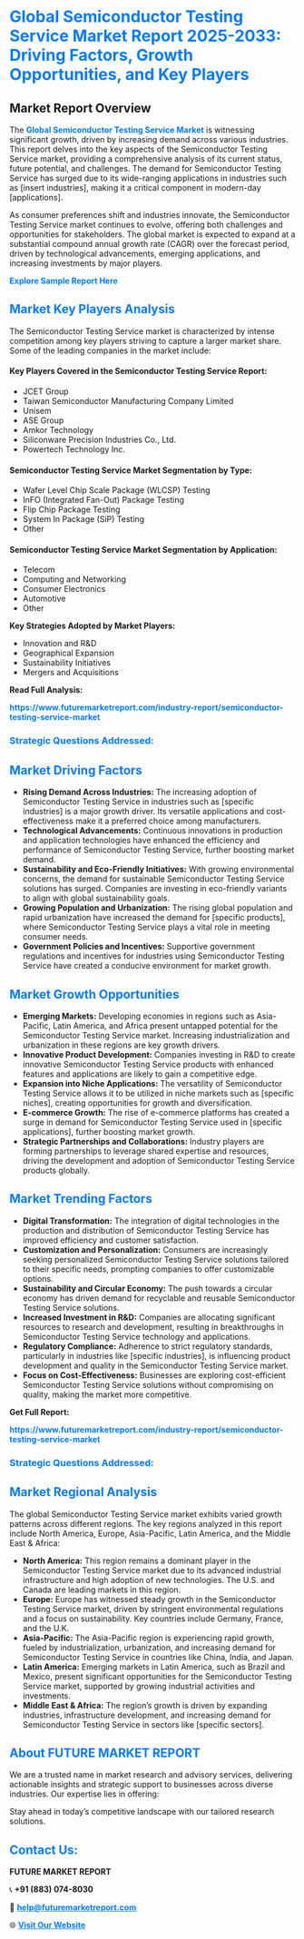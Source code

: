 <h1 style="color: #007BFF;">Global Semiconductor Testing Service Market Report 2025-2033: Driving Factors, Growth Opportunities, and Key Players</h1>

<section id="overview">
<h2>Market Report Overview</h2>
<p>The <a href="https://www.futuremarketreport.com/industry-report/semiconductor-testing-service-market" style="color: #007BFF; text-decoration: none;"><strong>Global Semiconductor Testing Service Market</strong></a> is witnessing significant growth, driven by increasing demand across various industries. This report delves into the key aspects of the Semiconductor Testing Service market, providing a comprehensive analysis of its current status, future potential, and challenges. The demand for Semiconductor Testing Service has surged due to its wide-ranging applications in industries such as [insert industries], making it a critical component in modern-day [applications].</p>
<p>As consumer preferences shift and industries innovate, the Semiconductor Testing Service market continues to evolve, offering both challenges and opportunities for stakeholders. The global market is expected to expand at a substantial compound annual growth rate (CAGR) over the forecast period, driven by technological advancements, emerging applications, and increasing investments by major players.</p>
</section>

<section id="overview">
<p><a href="https://www.futuremarketreport.com/request-sample/reportId=25918" style="color: #007BFF; text-decoration: none;"><strong>Explore Sample Report Here</strong></a></p>
</section>

<section id="key-players">
<h2 style="color: #007BFF;">Market Key Players Analysis</h2>
<p>The Semiconductor Testing Service market is characterized by intense competition among key players striving to capture a larger market share. Some of the leading companies in the market include:</p>
<h4>Key Players Covered in the Semiconductor Testing Service Report:</h4>
<ul><li>JCET Group</li><li>Taiwan Semiconductor Manufacturing Company Limited</li><li>Unisem</li><li>ASE Group</li><li>Amkor Technology</li><li>Siliconware Precision Industries Co., Ltd.</li><li>Powertech Technology Inc.</li></ul>
<h4>Semiconductor Testing Service Market Segmentation by Type:</h4>
<ul><li>Wafer Level Chip Scale Package (WLCSP) Testing</li><li>InFO (Integrated Fan-Out) Package Testing</li><li>Flip Chip Package Testing</li><li>System In Package (SiP) Testing</li><li>Other</li></ul>

<h4>Semiconductor Testing Service Market Segmentation by Application:</h4>
<ul><li>Telecom</li><li>Computing and Networking</li><li>Consumer Electronics</li><li>Automotive</li><li>Other</li></ul>
<p><strong>Key Strategies Adopted by Market Players:</strong></p>
<ul>
<li>Innovation and R&D</li>
<li>Geographical Expansion</li>
<li>Sustainability Initiatives</li>
<li>Mergers and Acquisitions</li>
</ul>
</section>

<section>
<p><strong>Read Full Analysis: </strong></p><a href="https://www.futuremarketreport.com/industry-report/semiconductor-testing-service-market" style="color: #007BFF; text-decoration: none;"><strong>https://www.futuremarketreport.com/industry-report/semiconductor-testing-service-market</strong></a>
<h3 style="color: #007BFF;">Strategic Questions Addressed:</h3>
</section>

<section id="driving-factors">
<h2 style="color: #007BFF;">Market Driving Factors</h2>
<ul>
<li><strong>Rising Demand Across Industries:</strong> The increasing adoption of Semiconductor Testing Service in industries such as [specific industries] is a major growth driver. Its versatile applications and cost-effectiveness make it a preferred choice among manufacturers.</li>
<li><strong>Technological Advancements:</strong> Continuous innovations in production and application technologies have enhanced the efficiency and performance of Semiconductor Testing Service, further boosting market demand.</li>
<li><strong>Sustainability and Eco-Friendly Initiatives:</strong> With growing environmental concerns, the demand for sustainable Semiconductor Testing Service solutions has surged. Companies are investing in eco-friendly variants to align with global sustainability goals.</li>
<li><strong>Growing Population and Urbanization:</strong> The rising global population and rapid urbanization have increased the demand for [specific products], where Semiconductor Testing Service plays a vital role in meeting consumer needs.</li>
<li><strong>Government Policies and Incentives:</strong> Supportive government regulations and incentives for industries using Semiconductor Testing Service have created a conducive environment for market growth.</li>
</ul>
</section>

<section id="growth-opportunities">
<h2 style="color: #007BFF;">Market Growth Opportunities</h2>
<ul>
<li><strong>Emerging Markets:</strong> Developing economies in regions such as Asia-Pacific, Latin America, and Africa present untapped potential for the Semiconductor Testing Service market. Increasing industrialization and urbanization in these regions are key growth drivers.</li>
<li><strong>Innovative Product Development:</strong> Companies investing in R&D to create innovative Semiconductor Testing Service products with enhanced features and applications are likely to gain a competitive edge.</li>
<li><strong>Expansion into Niche Applications:</strong> The versatility of Semiconductor Testing Service allows it to be utilized in niche markets such as [specific niches], creating opportunities for growth and diversification.</li>
<li><strong>E-commerce Growth:</strong> The rise of e-commerce platforms has created a surge in demand for Semiconductor Testing Service used in [specific applications], further boosting market growth.</li>
<li><strong>Strategic Partnerships and Collaborations:</strong> Industry players are forming partnerships to leverage shared expertise and resources, driving the development and adoption of Semiconductor Testing Service products globally.</li>
</ul>
</section>

<section id="trending-factors">
<h2 style="color: #007BFF;">Market Trending Factors</h2>
<ul>
<li><strong>Digital Transformation:</strong> The integration of digital technologies in the production and distribution of Semiconductor Testing Service has improved efficiency and customer satisfaction.</li>
<li><strong>Customization and Personalization:</strong> Consumers are increasingly seeking personalized Semiconductor Testing Service solutions tailored to their specific needs, prompting companies to offer customizable options.</li>
<li><strong>Sustainability and Circular Economy:</strong> The push towards a circular economy has driven demand for recyclable and reusable Semiconductor Testing Service solutions.</li>
<li><strong>Increased Investment in R&D:</strong> Companies are allocating significant resources to research and development, resulting in breakthroughs in Semiconductor Testing Service technology and applications.</li>
<li><strong>Regulatory Compliance:</strong> Adherence to strict regulatory standards, particularly in industries like [specific industries], is influencing product development and quality in the Semiconductor Testing Service market.</li>
<li><strong>Focus on Cost-Effectiveness:</strong> Businesses are exploring cost-efficient Semiconductor Testing Service solutions without compromising on quality, making the market more competitive.</li>
</ul>
</section>

<section>
<p><strong>Get Full Report: </strong></p><a href="https://www.futuremarketreport.com/industry-report/semiconductor-testing-service-market" style="color: #007BFF; text-decoration: none;"><strong>https://www.futuremarketreport.com/industry-report/semiconductor-testing-service-market</strong></a>
<h3 style="color: #007BFF;">Strategic Questions Addressed:</h3>
</section>


<section id="regional-analysis">
<h2 style="color: #007BFF;">Market Regional Analysis</h2>
<p>The global Semiconductor Testing Service market exhibits varied growth patterns across different regions. The key regions analyzed in this report include North America, Europe, Asia-Pacific, Latin America, and the Middle East & Africa:</p>
<ul>
<li><strong>North America:</strong> This region remains a dominant player in the Semiconductor Testing Service market due to its advanced industrial infrastructure and high adoption of new technologies. The U.S. and Canada are leading markets in this region.</li>
<li><strong>Europe:</strong> Europe has witnessed steady growth in the Semiconductor Testing Service market, driven by stringent environmental regulations and a focus on sustainability. Key countries include Germany, France, and the U.K.</li>
<li><strong>Asia-Pacific:</strong> The Asia-Pacific region is experiencing rapid growth, fueled by industrialization, urbanization, and increasing demand for Semiconductor Testing Service in countries like China, India, and Japan.</li>
<li><strong>Latin America:</strong> Emerging markets in Latin America, such as Brazil and Mexico, present significant opportunities for the Semiconductor Testing Service market, supported by growing industrial activities and investments.</li>
<li><strong>Middle East & Africa:</strong> The region’s growth is driven by expanding industries, infrastructure development, and increasing demand for Semiconductor Testing Service in sectors like [specific sectors].</li>
</ul>
</section>

<footer>
<h2 style="color: #007BFF;">About FUTURE MARKET REPORT</h2>
<p>We are a trusted name in market research and advisory services, delivering actionable insights and strategic support to businesses across diverse industries. Our expertise lies in offering:</p>

<p>Stay ahead in today’s competitive landscape with our tailored research solutions.</p>

<h2 style="color: #007BFF;">Contact Us:</h2>
<p><strong>FUTURE MARKET REPORT</strong></p>
<p>📞 <strong>+91 (883) 074-8030</strong></p>
<p>📧 <strong><a href="mailto:help@futuremarketreport.com" style="color: #007BFF;">help@futuremarketreport.com</a></strong></p>
<p>🌐 <strong><a href="https://www.futuremarketreport.com/" style="color: #007BFF;">Visit Our Website</a></strong></p>
</footer>